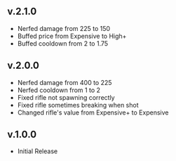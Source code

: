 ## v.2.1.0
- Nerfed damage from 225 to 150
- Buffed price from Expensive to High+
- Buffed cooldown from 2 to 1.75

## v.2.0.0
- Nerfed damage from 400 to 225
- Nerfed cooldown from 1 to 2
- Fixed rifle not spawning correctly
- Fixed rifle sometimes breaking when shot
- Changed rifle's value from Expensive+ to Expensive

## v.1.0.0
- Initial Release